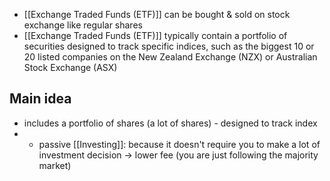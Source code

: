 - [[Exchange Traded Funds (ETF)]] can be bought & sold on stock exchange like regular shares
- [[Exchange Traded Funds (ETF)]] typically contain a portfolio of securities designed to track specific indices, such as the biggest 10 or 20 listed companies on the New Zealand Exchange (NZX) or Australian Stock Exchange (ASX)
## Main idea
- includes a portfolio of shares (a lot of shares) - designed to track index
- - passive [[Investing]]: because it doesn't require you to make a lot of investment decision $\rightarrow$ lower fee (you are just following the majority market)